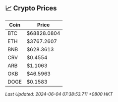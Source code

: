 ## 📈 Crypto Prices

| Coin | Price |
| ---- | ----- |
| BTC | $68828.0804 |
| ETH | $3767.2607 |
| BNB | $628.3613 |
| CRV | $0.4554 |
| ARB | $1.1063 |
| OKB | $46.5963 |
| DOGE | $0.1583 |

_Last Updated: 2024-06-04 07:38:53.711 +0800 HKT_